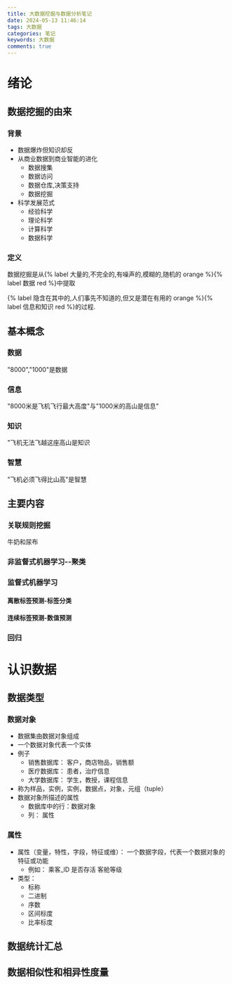 ```yaml
---
title: 大数据挖掘与数据分析笔记
date: 2024-05-13 11:46:14
tags: 大数据
categories: 笔记
keywords: 大数据
comments: true
---
```

# 绪论

## 数据挖掘的由来

### 背景

- 数据爆炸但知识却反
- 从商业数据到商业智能的进化
  - 数据搜集
  - 数据访问
  - 数据仓库,决策支持
  - 数据挖掘
- 科学发展范式
  - 经验科学
  - 理论科学
  - 计算科学
  - 数据科学

### 定义

数据挖掘是从{% label 大量的,不完全的,有噪声的,模糊的,随机的 orange %}{% label 数据 red %}中提取

{% label 隐含在其中的,人们事先不知道的,但又是潜在有用的 orange %}{% label 信息和知识 red %}的过程.

## 基本概念

### 数据

"8000","1000"是数据

### 信息

"8000米是飞机飞行最大高度"与"1000米的高山是信息"

### 知识

"飞机无法飞越这座高山是知识

### 智慧

"飞机必须飞得比山高"是智慧

## 主要内容

### 关联规则挖掘

牛奶和尿布

### 非监督式机器学习--聚类

### 监督式机器学习

#### 离散标签预测-标签分类

#### 连续标签预测-数值预测

### 回归

# 认识数据

## 数据类型

### 数据对象

- 数据集由数据对象组成
- 一个数据对象代表一个实体
- 例子
  - 销售数据库： 客户，商店物品，销售额
  - 医疗数据库： 患者，治疗信息
  - 大学数据库： 学生，教授，课程信息
- 称为样品，实例，实例，数据点，对象，元组（tuple）
- 数据对象所描述的属性
  - 数据库中的行：数据对象
  - 列： 属性

### 属性

- 属性（变量，特性，字段，特征或维）： 一个数据字段，代表一个数据对象的特征或功能
  - 例如： 乘客_ID  是否存活   客舱等级
- 类型：
  - 标称
  - 二进制
  - 序数
  - 区间标度
  - 比率标度



## 数据统计汇总

## 数据相似性和相异性度量

